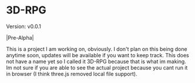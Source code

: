 <h1>3D-RPG</h1>
<p>Version: v0.0.1</p>
<p>|Pre-Alpha|</p>
<p>This is a project I am working on, obviously. I don't plan on this being done anytime soon, updates will be available if you want to keep track. This does not have a name yet so I called it 3D-RPG because that is what im making. Im not sure if you are able to see the actual project because you cant run it in browser (I think three.js removed local file support).</p>
